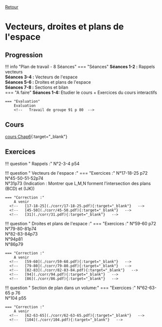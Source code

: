 [Retour](../../Chap.md)
# Vecteurs, droites et plans de l'espace

## Progression
!!! info "Plan de travail - 8 Séances"
    === "Séances" 
        **Séances 1-2 :** Rappels vecteurs  
        **Séances 3-4 :** Vecteurs de l'espace  
        **Séances 5-6 :** Droites et plans de l'espace  
        **Séances 7-8 :** Sections et bilan   
    === "A faire"
        **Séances 1-4:** Etudier le cours + Exercices du cours interactifs  
    
    === "Evaluation"  
        Evaluation 
        <!--   Travail de groupe 91 p 80  -->
    
## Cours 
[cours Chap6](./Cours-Chap6.pdf){:target="_blank"}

## Exercices 

        
!!! question " Rappels :"
    N°2-3-4 p54    

!!! question " Vecteurs de l'espace  :"
    === "Exercices :" 
        N°17-18-25 p72  
        N°45-50-51-52p74  
        N°31p73 (Indication : Montrer que L,M,N forment l'intersection des plans (BCD) et (IJK))  
        
    === "Correction :" 
        A venir
      <!--   [17-18-25](./corr/17-18-25.pdf){:target="_blank"}   -->
      <!--   [45-50](./corr/45-50.pdf){:target="_blank"}   -->
      <!--   [31](./corr/31.pdf){:target="_blank"}   -->

!!! question " Droites et plans de l'espace  :"
    === "Exercices :" 
        N°59-60 p72  
        N°79-80-81p74  
        N°82-83-84p73  
        N°94p81  
        N°86p79  
        
    === "Correction :" 
        A venir
      <!--   [59-60](./corr/59-60.pdf){:target="_blank"}   -->
      <!--   [79-80](./corr/79-80.pdf){:target="_blank"}   -->
      <!--   [82-83](./corr/82-83-84.pdf){:target="_blank"}   -->
      <!--   [94](./corr/94.pdf){:target="_blank"}   -->
      <!--   [86](./corr/86.pdf){:target="_blank"}   -->


!!! question " Section de plan dans un volume:"
    === "Exercices :" 
        N°62-63-65 p 76  
        N°104 p55  
        
    === "Correction :" 
        A venir
      <!--   [62-63-65](./corr/62-63-65.pdf){:target="_blank"}   -->
      <!--   [104](./corr/104.pdf){:target="_blank"}   -->

      

